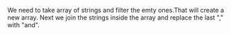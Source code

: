 We need to take array of strings and filter the emty ones.That will create a new array. Next we join the strings inside the array and replace the last "," with "and".
